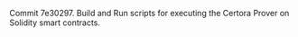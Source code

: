 Commit 7e30297.                    Build and Run scripts for executing the Certora Prover on Solidity smart contracts.